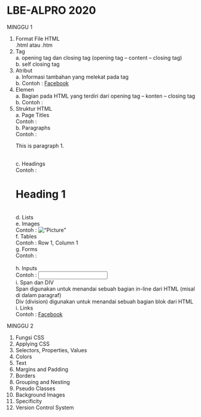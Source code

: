 # LBE-ALPRO 2020

MINGGU 1
1) Format File HTML
  <br/> .html atau .htm
2) Tag
  <br/> a. opening tag dan closing tag (opening tag – content – closing tag)
  <br/> b. self closing tag
3) Atribut
  <br/> a. Informasi tambahan yang melekat pada tag
  <br/> b. Contoh : <a href="www.facebook.com">Facebook</a>
4) Elemen
  <br/> a. Bagian pada HTML yang terdiri dari opening tag – konten – closing tag
  <br/> b. Contoh :  <title>Hello World!</title>
5) Struktur HTML
  <br/> a. Page Titles
     <br/> Contoh : <title>My page</title>
  <br/> b. Paragraphs
     <br/> Contoh : <p>This is paragraph 1.</p>
  <br/> c. Headings
     <br/> Contoh : <h1>Heading 1</h1> 
  <br/> d. Lists
  <br/> e. Images
     <br/> Contoh : <img src=“picture.gif” width=“120” height=“90” alt=“Picture”>
  <br/> f. Tables
     <br/> Contoh : <td>Row 1, Column 1</td> 
  <br/> g. Forms
     <br/> Contoh : <form action=“something.php” method=“post”>
  <br/> h. Inputs
     <br/> Contoh : <input type=“checkbox”>
  <br/> i. Span dan DIV
     <br/> Span digunakan untuk menandai sebuah bagian in-line dari HTML (misal di dalam paragraf)
     <br/> Div (division) digunakan untuk menandai sebuah bagian blok dari HTML
  <br/> i. Links
     <br/> Contoh : <a href=“http://www.facebook.com”>Facebook</a>
  
MINGGU 2
1) Fungsi CSS
2) Applying CSS
3) Selectors, Properties, Values
4) Colors
5) Text
6) Margins and Padding
7) Borders
8) Grouping and Nesting
9) Pseudo Classes
10) Background Images
11) Specificity
12) Version Control System
